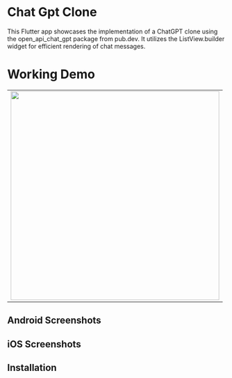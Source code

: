 
# Chat Gpt Clone

This Flutter app showcases the implementation of a ChatGPT clone using the open_api_chat_gpt package from pub.dev. It utilizes the ListView.builder widget for efficient rendering of chat messages.

# Working Demo

<table>
<tr>
<td><img src="https://github.com/Kashish-saxena/chat_gpt_demo/blob/master/media/chat_gpt.gif" height="480px"></td>
</tr>
</table>

## Android Screenshots

## iOS Screenshots

## Installation 



